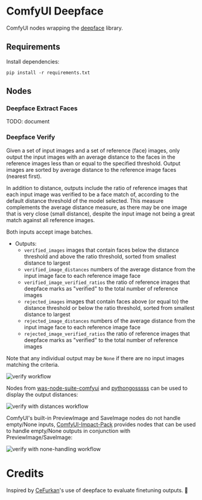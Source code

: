 # ComfyUI Deepface

ComfyUI nodes wrapping the [deepface](https://github.com/serengil/deepface) library.

## Requirements

Install dependencies:
```
pip install -r requirements.txt
```

## Nodes

### Deepface Extract Faces

TODO: document

### Deepface Verify

Given a set of input images and a set of reference (face) images, only output the input images with an average distance
to the faces in the reference images less than or equal to the specified threshold. Output images are sorted by average 
distance to the reference image faces (nearest first).

In addition to distance, outputs include the ratio of reference images that each input image was verified to be a 
face match of, according to the default distance threshold of the model selected. This measure complements the average 
distance measure, as there may be one image that is very close (small distance), despite the input image not being a 
great match against all reference images.

Both inputs accept image batches.

- Outputs:
  - `verified_images` images that contain faces below the distance threshold and above the ratio threshold, sorted from smallest distance to largest
  - `verified_image_distances` numbers of the average distance from the input image face to each reference image face
  - `verified_image_verified_ratios` the ratio of reference images that deepface marks as "verified" to the total number of reference images
  - `rejected_images` images that contain faces above (or equal to) the distance threshold or below the ratio threshold, sorted from smallest distance to largest
  - `rejected_image_distances` numbers of the average distance from the input image face to each reference image face
  - `rejected_image_verified_ratios` the ratio of reference images that deepface marks as "verified" to the total number of reference images

Note that any individual output may be `None` if there are no input images matching the criteria.

![verify workflow](./workflows/verify.png)

Nodes from [was-node-suite-comfyui](https://github.com/WASasquatch/was-node-suite-comfyui) and 
[pythongosssss](https://github.com/pythongosssss/ComfyUI-Custom-Scripts) can be used to display the output distances:

![verify with distances workflow](./workflows/verify-with-distances.png)

ComfyUI's built-in PreviewImage and SaveImage nodes do not handle empty/None inputs, [ComfyUI-Impact-Pack](https://github.com/ltdrdata/ComfyUI-Impact-Pack)
provides nodes that can be used to handle empty/None outputs in conjunction with PreviewImage/SaveImage:

![verify with none-handling workflow](./workflows/verify-with-none-handling.png)

# Credits

Inspired by [CeFurkan](https://github.com/FurkanGozukara)'s use of deepface to evaluate finetuning outputs. 🙌 
